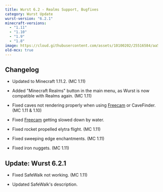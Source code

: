 ```yaml
---
title: Wurst 6.2 - Realms Support, Bugfixes
category: Wurst Update
wurst-version: "6.2.1"
minecraft-versions:
  - "1.11"
  - "1.10"
  - "1.9"
  - "1.8"
image: https://cloud.githubusercontent.com/assets/10100202/25516584/aa5b8024-2beb-11e7-8354-33b5d443b207.jpg
old-mcx: true
---
```

## Changelog

- Updated to Minecraft 1.11.2. (MC 1.11)

- Added "Minecraft Realms" button in the main menu, as Wurst is now compatible with Realms again. (MC 1.11)

- Fixed caves not rendering properly when using [Freecam](https://wiki.wurstclient.net/freecam) or CaveFinder. (MC 1.11 & 1.10)

- Fixed [Freecam](https://wiki.wurstclient.net/freecam) getting slowed down by water.

- Fixed rocket propelled elytra flight. (MC 1.11)

- Fixed sweeping edge enchantments. (MC 1.11)

- Fixed iron nuggets. (MC 1.11)

## Update: Wurst 6.2.1

- Fixed SafeWalk not working. (MC 1.11)

- Updated SafeWalk's description.
